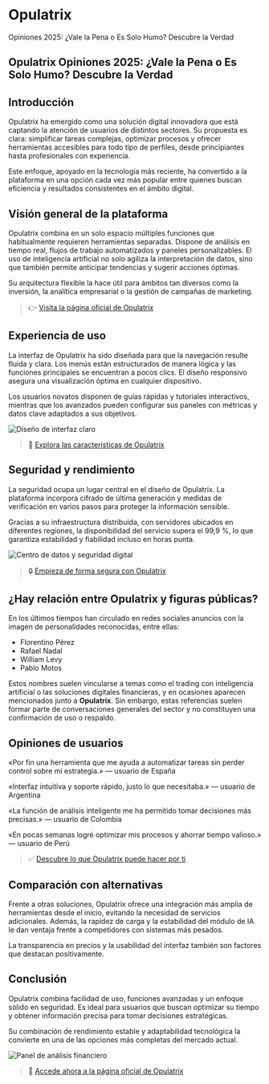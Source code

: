 # Opulatrix
Opiniones 2025: ¿Vale la Pena o Es Solo Humo? Descubre la Verdad
## Opulatrix Opiniones 2025: ¿Vale la Pena o Es Solo Humo? Descubre la Verdad

## Introducción
Opulatrix ha emergido como una solución digital innovadora que está captando la atención de usuarios de distintos sectores. Su propuesta es clara: simplificar tareas complejas, optimizar procesos y ofrecer herramientas accesibles para todo tipo de perfiles, desde principiantes hasta profesionales con experiencia.

Este enfoque, apoyado en la tecnología más reciente, ha convertido a la plataforma en una opción cada vez más popular entre quienes buscan eficiencia y resultados consistentes en el ámbito digital.

## Visión general de la plataforma
Opulatrix combina en un solo espacio múltiples funciones que habitualmente requieren herramientas separadas. Dispone de análisis en tiempo real, flujos de trabajo automatizados y paneles personalizables. El uso de inteligencia artificial no solo agiliza la interpretación de datos, sino que también permite anticipar tendencias y sugerir acciones óptimas.

Su arquitectura flexible la hace útil para ámbitos tan diversos como la inversión, la analítica empresarial o la gestión de campañas de marketing.

> 👉 [Visita la página oficial de Opulatrix](https://opulatrix.es)

## Experiencia de uso
La interfaz de Opulatrix ha sido diseñada para que la navegación resulte fluida y clara. Los menús están estructurados de manera lógica y las funciones principales se encuentran a pocos clics. El diseño responsivo asegura una visualización óptima en cualquier dispositivo.

Los usuarios novatos disponen de guías rápidas y tutoriales interactivos, mientras que los avanzados pueden configurar sus paneles con métricas y datos clave adaptados a sus objetivos.

![Diseño de interfaz claro](https://img.freepik.com/vector-premium/kit-interfaz-usuario-neumorphic-pantalla-smartphone-plantilla-telefono-inteligente-pago-movil-aplicacion-interfaz-billetera-movil-plantilla-interfaz-usuario_87561-531.jpg)

> 🔗 [Explora las características de Opulatrix](https://opulatrix.es)

## Seguridad y rendimiento
La seguridad ocupa un lugar central en el diseño de Opulatrix. La plataforma incorpora cifrado de última generación y medidas de verificación en varios pasos para proteger la información sensible.

Gracias a su infraestructura distribuida, con servidores ubicados en diferentes regiones, la disponibilidad del servicio supera el 99,9 %, lo que garantiza estabilidad y fiabilidad incluso en horas punta.

![Centro de datos y seguridad digital](https://mexicoindustry.com/admin/images/notas/2024/07/google-instalara-data-center-en-queretaro-23738.png)

> 🔒 [Empieza de forma segura con Opulatrix](https://opulatrix.es)

## ¿Hay relación entre Opulatrix y figuras públicas?
En los últimos tiempos han circulado en redes sociales anuncios con la imagen de personalidades reconocidas, entre ellas:

- Florentino Pérez
- Rafael Nadal
- William Levy
- Pablo Motos

Estos nombres suelen vincularse a temas como el trading con inteligencia artificial o las soluciones digitales financieras, y en ocasiones aparecen mencionados junto a **Opulatrix**. Sin embargo, estas referencias suelen formar parte de conversaciones generales del sector y no constituyen una confirmación de uso o respaldo.

## Opiniones de usuarios
«Por fin una herramienta que me ayuda a automatizar tareas sin perder control sobre mi estrategia.» — usuario de España

«Interfaz intuitiva y soporte rápido, justo lo que necesitaba.» — usuario de Argentina

«La función de análisis inteligente me ha permitido tomar decisiones más precisas.» — usuario de Colombia

«En pocas semanas logré optimizar mis procesos y ahorrar tiempo valioso.» — usuario de Perú

> ✅ [Descubre lo que Opulatrix puede hacer por ti](https://opulatrix.es)

## Comparación con alternativas
Frente a otras soluciones, Opulatrix ofrece una integración más amplia de herramientas desde el inicio, evitando la necesidad de servicios adicionales. Además, la rapidez de carga y la estabilidad del módulo de IA le dan ventaja frente a competidores con sistemas más pesados.

La transparencia en precios y la usabilidad del interfaz también son factores que destacan positivamente.

## Conclusión
Opulatrix combina facilidad de uso, funciones avanzadas y un enfoque sólido en seguridad. Es ideal para usuarios que buscan optimizar su tiempo y obtener información precisa para tomar decisiones estratégicas.

Su combinación de rendimiento estable y adaptabilidad tecnológica la convierte en una de las opciones más completas del mercado actual.

![Panel de análisis financiero](https://apd-images.imgix.net/uploads/sites/2/2024/07/funciones-de-un-director-financiero.jpg?auto=compress%2Cformat&crop=edges&fit=crop&ixlib=php-1.1.0&w=900&s=d0c589cb7e928290c1f7eb037fff1a6b)

> 🚀 [Accede ahora a la página oficial de Opulatrix](https://opulatrix.es)
